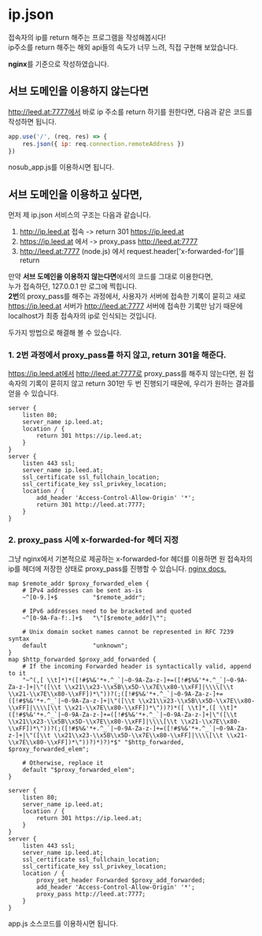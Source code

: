 # ip.json
접속자의 ip를 return 해주는 프로그램을 작성해봅시다!  
ip주소를 return 해주는 해외 api들의 속도가 너무 느려, 직접 구현해 보았습니다.

**nginx**를 기준으로 작성하였습니다.

## 서브 도메인을 이용하지 않는다면
http://leed.at:7777에서 바로 ip 주소를 return 하기를 원한다면,
다음과 같은 코드를 작성하면 됩니다.
```js
app.use('/', (req, res) => {
    res.json({ ip: req.connection.remoteAddress })
})
```
nosub_app.js를 이용하시면 됩니다.  
  
## 서브 도메인을 이용하고 싶다면,
먼저 제 ip.json 서비스의 구조는 다음과 같습니다.  
1. http://ip.leed.at 접속 -> return 301 https://ip.leed.at 
2. https://ip.leed.at 에서 -> proxy_pass http://leed.at:7777
3. http://leed.at:7777 (node.js) 에서 request.header['x-forwarded-for']를 return

만약 **서브 도메인을 이용하지 않는다면**에서의 코드를 그대로 이용한다면,  
누가 접속하던, 127.0.0.1 만 로그에 찍힙니다.  
**2번**의 proxy_pass를 해주는 과정에서, 사용자가 서버에 접속한 기록이 묻히고
새로 https://ip.leed.at 서버가 http://leed.at:7777 서버에 접속한 기록만 남기 때문에
localhost가 최종 접속자의 ip로 인식되는 것입니다.

두가지 방법으로 해결해 볼 수 있습니다.  
### 1. 2번 과정에서 proxy_pass를 하지 않고, return 301을 해준다.
https://ip.leed.at에서 http://leed.at:7777로 proxy_pass를 해주지 않는다면, 
원 접속자의 기록이 묻히지 않고 return 301만 두 번 진행되기 때문에, 우리가 원하는 결과를 얻을 수 있습니다.

```nginx
server {
	listen 80;
	server_name ip.leed.at;
	location / {
		return 301 https://ip.leed.at;
	}
}
server {
	listen 443 ssl;
	server_name ip.leed.at;
	ssl_certificate ssl_fullchain_location;
	ssl_certificate_key ssl_privkey_location;
	location / {
		add_header 'Access-Control-Allow-Origin' '*';
		return 301 http://leed.at:7777;
	}
}
```
  
  
### 2. proxy_pass 시에 x-forwarded-for 헤더 지정
그냥 nginx에서 기본적으로 제공하는 x-forwarded-for 헤더를 이용하면
원 접속자의 ip를 헤더에 저장한 상태로 proxy_pass를 진행할 수 있습니다.
[nginx docs.](https://www.nginx.com/resources/wiki/start/topics/examples/forwarded/#how-to-use-it-in-nginx)

```nginx
map $remote_addr $proxy_forwarded_elem {
    # IPv4 addresses can be sent as-is
    ~^[0-9.]+$          "$remote_addr";

    # IPv6 addresses need to be bracketed and quoted
    ~^[0-9A-Fa-f:.]+$   "\"[$remote_addr]\"";

    # Unix domain socket names cannot be represented in RFC 7239 syntax
    default             "unknown";
}
map $http_forwarded $proxy_add_forwarded {
    # If the incoming Forwarded header is syntactically valid, append to it
    "~^(,[ \\t]*)*([!#$%&'*+.^_`|~0-9A-Za-z-]+=([!#$%&'*+.^_`|~0-9A-Za-z-]+|\"([\\t \\x21\\x23-\\x5B\\x5D-\\x7E\\x80-\\xFF]|\\\\[\\t \\x21-\\x7E\\x80-\\xFF])*\"))?(;([!#$%&'*+.^_`|~0-9A-Za-z-]+=([!#$%&'*+.^_`|~0-9A-Za-z-]+|\"([\\t \\x21\\x23-\\x5B\\x5D-\\x7E\\x80-\\xFF]|\\\\[\\t \\x21-\\x7E\\x80-\\xFF])*\"))?)*([ \\t]*,([ \\t]*([!#$%&'*+.^_`|~0-9A-Za-z-]+=([!#$%&'*+.^_`|~0-9A-Za-z-]+|\"([\\t \\x21\\x23-\\x5B\\x5D-\\x7E\\x80-\\xFF]|\\\\[\\t \\x21-\\x7E\\x80-\\xFF])*\"))?(;([!#$%&'*+.^_`|~0-9A-Za-z-]+=([!#$%&'*+.^_`|~0-9A-Za-z-]+|\"([\\t \\x21\\x23-\\x5B\\x5D-\\x7E\\x80-\\xFF]|\\\\[\\t \\x21-\\x7E\\x80-\\xFF])*\"))?)*)?)*$" "$http_forwarded, $proxy_forwarded_elem";

    # Otherwise, replace it
    default "$proxy_forwarded_elem";
}

server {
	listen 80;
	server_name ip.leed.at;
	location / {
		return 301 https://ip.leed.at;
	}
}
server {
	listen 443 ssl;
	server_name ip.leed.at;
	ssl_certificate ssl_fullchain_location;
	ssl_certificate_key ssl_privkey_location;
	location / {
		proxy_set_header Forwarded $proxy_add_forwarded;
		add_header 'Access-Control-Allow-Origin' '*';
		proxy_pass http://leed.at:7777;
	}
}
```
app.js 소스코드를 이용하시면 됩니다.  